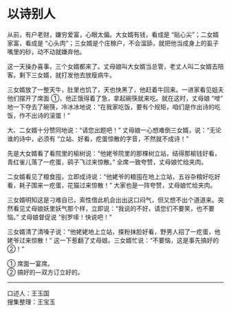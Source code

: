 # 以诗别人

从前，有户老财，嫌穷爱富，心眼太偏。大女婿有钱，看成是 “贴心尖”；二女婿家富，看成是 “心头肉”；三女婿是个庄稼户，不会溜舔，就把他当成身上的虱子嘴里的砂，动不动就嫌弃他。

这一天操办喜事，三个女婿都来了。丈母娘叫大女婿当总管，老丈人叫二女婿去陪客。剩下三女婿，就打发他去放瘦病牛。

三女婿放了一整天牛，肚里也饥了，天也快黑了，他赶着牛回来。一进家看见姐夫他们摆开了席面 ①，他正饿得着了急，拿起碗筷就来吃。就在这时，丈母娘 “噌” 地一下夺去了碗筷，冷冰冰地说：“在我家吃饭，要有个规矩，咱们是作出诗的吃饭，作不出诗的滚蛋！”

大、二女婿十分赞同地说：“请您出题吧！” 丈母娘一心想难倒三女婿，说：“无论谁的诗中，必须有 “立站、好看，疙蛋惊散的字音，不然就不成诗！”

先是大女婿看了看院里的榆树说：“他姥爷院里的那棵树立站，结得那榆钱好看，青红雀儿落了一疙蛋，鹞子飞过来惊散。” 全席一致夸赞，丈母娘忙给夹肉。

二女婿看见了粮食囤，立即成诗说：“他姥爷的粮囤在地上立站，五谷杂粮好吃好看，耗子围来一疙蛋，花猫过来惊散！” 大家也是一阵夸赞，丈母娘忙给夹肉。

三女婿明知这是刁难自已，索性借此机会出出这口闷气，但又想不出个道道来。突然看见丈母娘妖里妖气那个样，立即说：“我说的不好，请您们不要笑，也不要恼。” 丈母娘督促说 “别罗嗦！快说吧！”

三女婿清了清嗓子说：“他姥姥地上立站，搽粉抹脸好看，野男人招了一疙蛋，他姥爷过来惊散！” 这一下惹翻了丈母娘。三女婿忙说：“不要恼，这是事先搞好的 ②！”

① 席面一宴席。  
② 搞好的—双方订立好的。

---

口述人：王玉国  
搜集整理：王宝玉